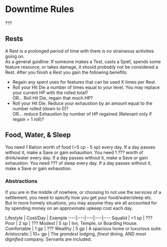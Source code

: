 # Downtime Rules 
???

## Rests
A Rest is a prolonged period of time with there is no straineous activities going on. <br>
As a general guidline: If someone makes a Test, casts a Spell, spends some feature resource, or takes damage, it should *probably* not be considered a Rest.
After you finish a Rest you gain the following benefits: <br>
+ Regain any spent uses for features that can be used X times per Rest.
+ Roll your Hit Die a number of times equal to your level. You may replace your current HP with the rolled total? <br>
OR... Roll Hit Die, regain that much HP?
+ Roll your Hit Die. Reduce your exhaustion by an amount equal to the number rolled (down to 0)? <br>
OR... reduce Exhaustion by number of HP regained (Relevant only if regain = 1 roll)?

## Food, Water, & Sleep
You need 1 Ration worth of food (~5 cp - 5 sp) every day. If a day passes without it, make a Save or gain exhaustion.
You need 1 ??? worth of drink/water every day. If a day passes without it, make a Save or gain exhaustion.
You need ??? of sleep every day. If a day passes without it, make a Save or gain exhaustion.

### Abstractions
If you are in the middle of nowhere, or choosing to not use the services of a settlement, you need to specify how you get your food/water/sleep etc. <br>
But in more homely situations, you may assume they are all accounted for by spending money on an approximate upkeep cost each day.

Lifestyle | Cost/Day | Example
:---|:---|:---|:---|:---
Squalid | <1 sp | ??? 
Poor | 2 sp | ???
Modest | 5 sp | Inn, Temple, or Boarding House.
Comfortable | 1 gp | ???
Wealthy | 5 gp | A spacious home or luxurious suite.
Aristocratic | 10+ gp | The *grandest* lodging, *finest* dining, AND *most dignified* company. Servants are included.